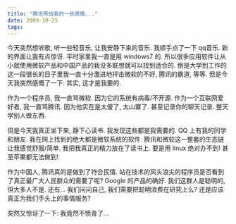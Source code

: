 ```yaml
---
title: "腾讯带给我的一些感慨..."
date: 2009-10-25
tags:
---
```


今天突然想听歌, 听一些轻音乐, 让我安静下来的音乐. 我顺手点了一下 qq音乐. 新的界面让我有点惊讶. 平时家里我一直是用 windows7 的. 所以很多应用软件让从小就使用微软产品和中国产品的我没多联想就可以找到适合的. 倒是大学到工作的这一段很长的日子里我一直十分激进地抨击微软的不好, 腾讯的霸道, 等等. 但是今天我突然感慨了一下: 其实, 这才是我要的.

作为一个程序员, 我一直骂微软. 因为它的系统有病毒/不开源. 作为一个互联网爱好者, 我一直骂腾讯. 因为他实在是太傻了, 太山寨了. 甚至记录你的聊天记录. 整天学别人做东西.

但是今天我真正坐下来, 静下心读书. 我发现这些都是我需要的. QQ 上有我的同学和朋友. 我在网上找到的绝大都是微软系统的软件. 腾讯和微软这一整套的生态链让我感觉舒服/简单. 我把我真正的精力放在了读书上. 要是用 linux 绝对办不到! 甚至苹果都无法做到!

作为中国人, 腾讯真的是做到了符合民情. 站在技术的风头浪尖的程序员是否看到了真正最广大人民群众的需要了呢? Google 的产品的确好. 我们这群人是聪明的, 但大多人不是. 还有... 我们问问自己, 我们需要把聪明浪费在研究上么? 还是应该真正为我们手头上的事情服务?

突然又惊讶了一下: 我竟然不愤青了...
